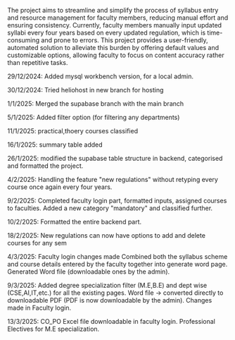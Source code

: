 The project aims to streamline and simplify the process of syllabus entry and resource management for faculty members, reducing manual effort and ensuring consistency. 
Currently, faculty members manually input updated syllabi every four years based on every updated regulation, which is time-consuming and prone to errors.
This project provides a user-friendly, automated solution to alleviate this burden by offering default values and customizable options, allowing faculty to focus on content accuracy rather than repetitive tasks.


29/12/2024:
Added mysql workbench version, for a local admin.

30/12/2024:
Tried heliohost in new branch for hosting

1/1/2025:
Merged the supabase branch with the main branch

5/1/2025:
Added filter option (for filtering any departments)

11/1/2025:
practical,thoery courses classified

16/1/2025:
summary table added 

26/1/2025:
modified the supabase table structure in backend, categorised and formatted the project.

4/2/2025:
Handling the feature "new regulations" without retyping every course once again every four years.

9/2/2025:
Completed faculty login part, formatted inputs, assigned courses to faculties.
Added a new category "mandatory" and classified further.

10/2/2025:
Formatted the entire backend part.

18/2/2025:
New regulations can now have options to add and delete courses for any sem

4/3/2025:
Faculty login changes made
Combined both the syllabus scheme and course details entered by the faculty together into generate word page.
Generated Word file (downloadable ones by the admin).

9/3/2025:
Added degree specialization filter (M.E,B.E) and dept wise (CSE,AI,IT,etc.) for all the existing pages.
Word file -> converted directly to downloadable PDF (PDF is now downloadable by the admin).
Changes made in Faculty login.

13/3/2025:
CO_PO Excel file downloadable in faculty login.
Professional Electives for M.E specialization.
